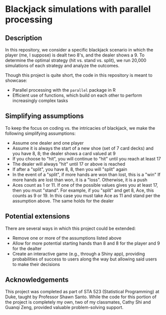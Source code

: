 # Blackjack simulations with parallel processing

## Description

In this repository, we consider a specific blackjack scenario in
which the player (me, I suppose) is dealt two 8's, and the dealer
shows a 9. To determine the optimal strategy (hit vs. stand vs. split),
we run 20,000 simulations of each strategy and analyze the outcomes.

Though this project is quite short, the code in this repository is meant
to showcase:

- Parallel processing with the `parallel` package in R
- Efficient use of functions, which build on each other to perform 
increasingly complex tasks

## Simplifying assumptions

To keep the focus on coding vs. the intricacies of blackjack, we make the
following simplifying assumptions:

- Assume one dealer and one player
- Assume it is always the start of a new shoe (set of 7 card decks) and you
  have 8, 8; the dealer shows a card valued at 9
- If you choose to "hit", you will continue to "hit" until you reach at least
  17
- The dealer will always "hit" until 17 or above is reached
- If after a "split", you have 8, 8, then you will "split" again
- In the event of a "split", if more hands are won than lost, this is a "win"
  If more hands are lost than won, it is a "loss". Otherwise, it is a push
- Aces count as 1 or 11. If one of the possible values gives you at least 17,
  then you must "stand". For example, if you "split" and get 8, Ace, this
  counts as 9 or 19. In this case you must take Ace as 11 and stand per the
  assumption above. The same holds for the dealer
  
## Potential extensions

There are several ways in which this project could be extended:

- Remove one or more of the assumptions listed above
- Allow for more potential starting hands than 8 and 8 for the player and
9 for the dealter
- Create an interactive game (e.g., through a Shiny app), providing 
probabilities of success to users along the way but allowing said users
to make their decisions

## Acknowledgements

This project was completed as part of STA 523 (Statistical Programming) at 
Duke, taught by Professor Shawn Santo. While the code for this portion of the
project is completely my own, two of my classmates, Cathy Shi and Guanqi Zeng,
provided valuable problem-solving support.
